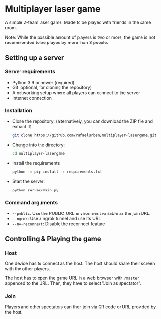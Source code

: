 # Multiplayer laser game

A simple 2-team laser game. Made to be played with friends in the same room.

Note: While the possible amount of players is two or more, the game is not recommended to be played
by more than 8 people.

## Setting up a server

### Server requirements

- Python 3.9 or newer (required)
- Git (optional, for cloning the repository)
- A networking setup where all players can connect to the server
- Internet connection

### Installation

- Clone the repository: (alternatively, you can download the ZIP file and extract it)
    ```bash
    git clone https://github.com/rafaelurben/multiplayer-lasergame.git
    ```
- Change into the directory:
    ```bash
    cd multiplayer-lasergame
    ```
- Install the requirements:
    ```bash
    python -m pip install -r requirements.txt
    ```
- Start the server:
    ```bash
    python server/main.py
    ```

### Command arguments

- `--public`: Use the PUBLIC_URL environment variable as the join URL.
- `--ngrok`: Use a ngrok tunnel and use its URL
- `--no-reconnect`: Disable the reconnect feature

## Controlling & Playing the game

### Host

One device has to connect as the host. The host should share their screen with the other players.

The host has to open the game URL in a web browser with `?master` appended to the URL. Then, they have to select "Join
as spectator".

### Join

Players and other spectators can then join via QR code or URL provided by the host.

